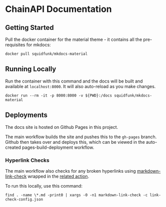 # ChainAPI Documentation

## Getting Started

Pull the docker container for the material theme - it contains all the pre-requisites for mkdocs:

```shell
docker pull squidfunk/mkdocs-material
```

## Running Locally

Run the container with this command and the docs will be built and available at `localhost:8000`. It will also auto-reload as you make changes.

```shell
docker run --rm -it -p 8000:8000 -v ${PWD}:/docs squidfunk/mkdocs-material
```

## Deployments

The docs site is hosted on Github Pages in this project.

The main workflow builds the site and pushes this to the `gh-pages` branch. Github then takes over and deploys this, which can be viewed in the auto-created pages-build-deployment workflow.

### Hyperlink Checks

The main workflow also checks for any broken hyperlinks using [markdown-link-check](https://github.com/tcort/markdown-link-check) wrapped in the [related action](https://github.com/marketplace/actions/markdown-link-check).

To run this locally, use this command:

```shell
find . -name \*.md -print0 | xargs -0 -n1 markdown-link-check -c link-check-config.json
```
